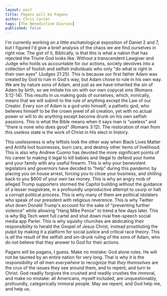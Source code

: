 ```yaml
---
layout: post
title: Pagans will be Pagans
author: Chris Carter
tags: [The Benedictine Diaries]
published: false
---
```


I'm currently working on a little eschatological exposition of Daniel 2 and 7, but I figured I'd give a brief analysis of the chaos we are find ourselves in right now. The gist of it, Biblically, is that this is what a nation that has rejected the Triune God looks like. Without a transcendent Lawgiver and Judge who holds us accountable for our actions, society devolves into a collection of foolish and selfish individuals who only "do what is right in their own eyes" (Judges 21:25). This is because our first father Adam was created by God to rule in God's way, but Adam chose to rule in his own way. We are by nature sons of Adam, and just as we have inherited the sin of Adam by birth, so we imitate his sin with our own copycat sins (Romans 5:12-14). This results in us making gods of ourselves, which, ironically, means that we will submit to the rule of anything except the Law of our Creator. Every son of Adam is a god unto himself; a pathetic god, who believes himself to be the crown jewel of all creation, yet with no actual power or will to do anything except become drunk on his own selfish passions. This is what the Bible means when it says man is "useless" and "there is none who does good" (Romans 3:12). The restoration of man from this useless state is the work of Christ in His elect in history.

This uselessness is why leftists look the other way when Black Lives Matter and Antifa loot businesses, burn cars, and destroy other items of livelihood. This is also why Andrew Cuomo has devoted the more significant points of his career to making it legal to kill babies and illegal to defend your home and your family with any useful firearm. This is why your benevolent legislators and governors have decided to "help" during this pandemic by placing you on house arrest, forcing you to close your business, and shilling back to you $600 of your own tax money. This is why an angry mob of alleged Trump supporters stormed the Capitol building without the guidance of a lesser magistrate, in a profoundly unproductive attempt to usurp or halt a corrupt political process. This is why many of them are political idolaters who speak of our president with religious reverence. This is why Twitter shut down Donald Trump's account for the sake of "preventing further violence" while allowing "Hang Mike Pence" to trend a few days later. This is why Big Tech went full cartel and shut down rival free-speech social media app Parler. This is why squishy churches are abdicating their responsibility to herald the Gospel of Jesus Christ, instead prostituting the pulpit by making it a platform for social justice and critical race theory. This is _all_ the result of the selfish and sin-drunk ruling of the sons of Adam, who do not believe that they answer to God for their actions.

Pagans will be pagans, I guess. Make no mistake: God alone rules. He will not be taunted by an entire nation for very long. That is why it is the responsibility of _all_ men _everywhere_ to recognize that _they themselves_ are the crux of the issues they see around them, and to repent, and turn to Christ. God readily forgives the crushed and readily crushes the immoral, and make no mistake: all Americans, myself included, are unquestionably, profoundly, categorically immoral people. May we repent, and God help me, and help us.
